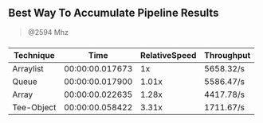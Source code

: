 
Best Way To Accumulate Pipeline Results
---------------------------------------
> @2594 Mhz


### 


|Technique |Time           |RelativeSpeed|Throughput|
|----------|---------------|-------------|----------|
|Arraylist |00:00:00.017673|1x           |5658.32/s |
|Queue     |00:00:00.017900|1.01x        |5586.47/s |
|Array     |00:00:00.022635|1.28x        |4417.78/s |
|Tee-Object|00:00:00.058422|3.31x        |1711.67/s |




